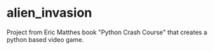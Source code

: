 # alien_invasion
Project from Eric Matthes book "Python Crash Course" that creates a python based video game.
